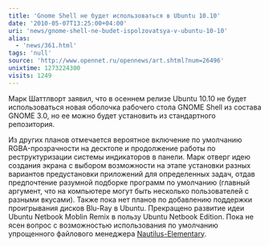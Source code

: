 ```yaml
---
title: 'Gnome Shell не будет использоваться в Ubuntu 10.10'
date: '2010-05-07T13:25:00+04:00'
uri: 'news/gnome-shell-ne-budet-ispolzovatsya-v-ubuntu-10-10'
alias: 
  - 'news/361.html'
tags: 'null'
source: 'http://www.opennet.ru/opennews/art.shtml?num=26496'
unixtime: 1273224300
visits: 1249
---
```

Марк Шаттлворт заявил, что в осеннем релизе Ubuntu 10.10 не будет использоваться новая оболочка рабочего стола GNOME Shell из состава GNOME 3.0, но ее можно будет установить из стандартного репозитория.

Из других планов отмечается вероятное включение по умолчанию RGBA-прозрачности на десктопе и продолжение работы по реструктуризации системы индикаторов в панели. Марк отверг идею создания экрана с выбором возможности на этапе установки разных вариантов предустановки приложений для определенных задач, отдав предпочтение разумной подборке программ по умолчанию (главный аргумент, что на компьютере могут быть несколько пользователей с разными вкусами). Также пока нет планов по добавлению поддержки проигрывания дисков Blu-Ray в Ubuntu. Прекращено развитие идеи Ubuntu Netbook Moblin Remix в пользу Ubuntu Netbook Edition. Пока не ясен вопрос с возможностью использования по умолчанию упрощенного файлового менеджера [Nautilus-Elementary](https://launchpad.net/nautilus-elementary).
